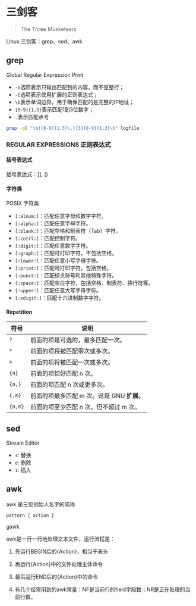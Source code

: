 # 三剑客

> The Three Musketeers

Linux 三剑客：grep、sed、awk

## grep

Global Regular Expression Print

- `-o`选项表示只输出匹配到的内容，而不是整行；
- `-E`选项表示使用扩展的正则表达式；
- `\b`表示单词边界，用于确保匹配的是完整的IP地址；
- `[0-9]{1,3}`表示匹配1到3位数字；
- `.`表示匹配点号

```bash
grep -oE "\b([0-9]{1,3}\.){3}[0-9]{1,3}\b" logfile
```

### REGULAR EXPRESSIONS 正则表达式

#### 括号表达式

括号表达式：[], ()

#### 字符类

POSIX 字符类

- `[:alnum:]`：匹配任意字母和数字字符。
- `[:alpha:]`：匹配任意字母字符。
- `[:blank:]`：匹配空格和制表符（Tab）字符。
- `[:cntrl:]`：匹配控制字符。
- `[:digit:]`：匹配任意数字字符。
- `[:graph:]`：匹配可打印字符，不包括空格。
- `[:lower:]`：匹配任意小写字母字符。
- `[:print:]`：匹配可打印字符，包括空格。
- `[:punct:]`：匹配标点符号和其他特殊字符。
- `[:space:]`：匹配空白字符，包括空格、制表符、换行符等。
- `[:upper:]`：匹配任意大写字母字符。
- `[:xdigit:]`：匹配十六进制数字字符。

#### Repetition

| 符号    | 说明                                       |
| ------- | ------------------------------------------ |
| `?`     | 前面的项是可选的，最多匹配一次。           |
| `*`     | 前面的项将被匹配零次或多次。               |
| `+`     | 前面的项将被匹配一次或多次。               |
| `{n}`   | 前面的项恰好匹配 n 次。                    |
| `{n,}`  | 前面的项匹配 n 次或更多次。                |
| `{,m}`  | 前面的项最多匹配 m 次。这是 GNU **扩展**。 |
| `{n,m}` | 前面的项至少匹配 n 次，但不超过 m 次。     |

## sed

Stream Editor

- `s`: 替换
- `d`: 删除
- `i`: 插入

## awk

awk 是三位创始人名字的简称

`pattern { action }`

gawk

awk是一行一行地处理文本文件，运行流程是：

1. 先运行BEGIN后的{Action}，相当于表头

2. 再运行{Action}中的文件处理主体命令
3. 最后运行END后的{Action}中的命令
4. 有几个经常用到的awk常量：NF是当前行的field字段数；NR是正在处理的当前行数。


